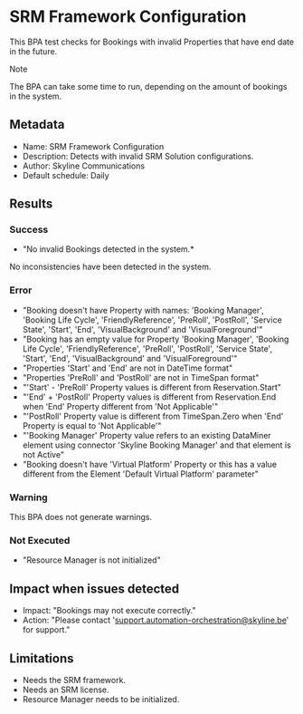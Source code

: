 # SRM Framework Configuration

This BPA test checks for Bookings with invalid Properties that have end date in the future.

> [!NOTE]
> The BPA can take some time to run, depending on the amount of bookings in the system.
## Metadata

* Name: SRM Framework Configuration
* Description: Detects with invalid SRM Solution configurations.
* Author: Skyline Communications
* Default schedule: Daily

## Results

### Success

* "No invalid Bookings detected in the system.*

No inconsistencies have been detected in the system.

### Error

* "Booking doesn't have Property with names: 'Booking Manager', 'Booking Life Cycle', 'FriendlyReference', 'PreRoll', 'PostRoll', 'Service State', 'Start', 'End', 'VisualBackground' and 'VisualForeground'"
* "Booking has an empty value for Property 'Booking Manager', 'Booking Life Cycle', 'FriendlyReference', 'PreRoll', 'PostRoll', 'Service State', 'Start', 'End', 'VisualBackground' and 'VisualForeground'"
* "Properties 'Start' and 'End' are not in DateTime format"
* "Properties 'PreRoll' and 'PostRoll' are not in TimeSpan format"
* "'Start' - 'PreRoll' Property values is different from Reservation.Start"
* "'End' + 'PostRoll' Property values is different from Reservation.End when 'End' Property different from 'Not Applicable'"
* "'PostRoll' Property value is different from TimeSpan.Zero when 'End' Property is equal to 'Not Applicable'"
* "'Booking Manager' Property value refers to an existing DataMiner element using connector 'Skyline Booking Manager' and that element is not Active"
* "Booking doesn't have 'Virtual Platform' Property or this has a value different from the Element 'Default Virtual Platform' parameter"

### Warning

This BPA does not generate warnings.

### Not Executed

* "Resource Manager is not initialized"

## Impact when issues detected

- Impact: "Bookings may not execute correctly."
- Action: "Please contact 'support.automation-orchestration@skyline.be' for support."

## Limitations

- Needs the SRM framework.
- Needs an SRM license.
- Resource Manager needs to be initialized.